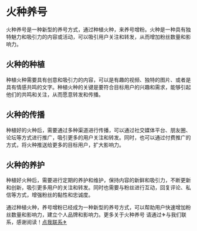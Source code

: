 # 火种养号

火种养号是一种新型的养号方式，通过种植火种，来养号增粉。火种是一种具有独特魅力和吸引力的内容或活动，可以吸引用户关注和转发，从而增加粉丝数量和影响力。

## 火种的种植

种植火种需要具有创意和吸引力的内容，可以是有趣的视频、独特的图片、或者是具有情感共鸣的文字。种植火种的关键是要符合目标用户的兴趣和需求，能够引起他们的共鸣和关注，从而愿意转发和传播。

## 火种的传播

种植好的火种后，需要通过多种渠道进行传播，可以通过社交媒体平台、朋友圈、论坛等方式进行推广，吸引更多的用户关注和转发。同时，也可以通过付费推广的方式，将火种推送给更多的目标用户，扩大影响力。

## 火种的养护

种植好火种后，需要进行定期的养护和维护，保持内容的新鲜和吸引力，不断更新和创新，吸引更多用户的关注和转发。同时也需要与粉丝进行互动，回复评论、私信等方式，增强粉丝的黏性和忠诚度。

通过种植火种，养号增粉已经成为一种新型的养号方式，可以帮助用户快速增加粉丝数量和影响力，建立个人品牌和影响力。更多关于火种养号 请通过✈与我们联系，感谢阅读！[点我联系✈](https://pc.k02.cc)
